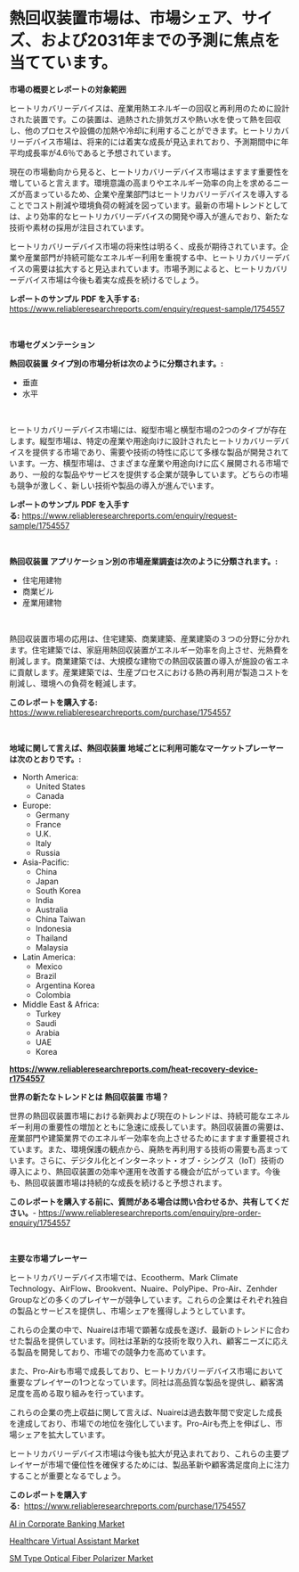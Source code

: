 <p><h1>熱回収装置市場は、市場シェア、サイズ、および2031年までの予測に焦点を当てています。</h1></p><p><strong>市場の概要とレポートの対象範囲</strong></p>
<p><p>ヒートリカバリーデバイスは、産業用熱エネルギーの回収と再利用のために設計された装置です。この装置は、過熱された排気ガスや熱い水を使って熱を回収し、他のプロセスや設備の加熱や冷却に利用することができます。ヒートリカバリーデバイス市場は、将来的には着実な成長が見込まれており、予測期間中に年平均成長率が4.6％であると予想されています。</p><p>現在の市場動向から見ると、ヒートリカバリーデバイス市場はますます重要性を増していると言えます。環境意識の高まりやエネルギー効率の向上を求めるニーズが高まっているため、企業や産業部門はヒートリカバリーデバイスを導入することでコスト削減や環境負荷の軽減を図っています。最新の市場トレンドとしては、より効率的なヒートリカバリーデバイスの開発や導入が進んでおり、新たな技術や素材の採用が注目されています。</p><p>ヒートリカバリーデバイス市場の将来性は明るく、成長が期待されています。企業や産業部門が持続可能なエネルギー利用を重視する中、ヒートリカバリーデバイスの需要は拡大すると見込まれています。市場予測によると、ヒートリカバリーデバイス市場は今後も着実な成長を続けるでしょう。</p></p>
<p><strong>レポートのサンプル PDF を入手する:</strong> <a href="https://www.reliableresearchreports.com/enquiry/request-sample/1754557">https://www.reliableresearchreports.com/enquiry/request-sample/1754557</a></p>
<p>&nbsp;</p>
<p><strong>市場セグメンテーション</strong></p>
<p><strong>熱回収装置 タイプ別の市場分析は次のように分類されます。:</strong></p>
<p><ul><li>垂直</li><li>水平</li></ul></p>
<p>&nbsp;</p>
<p><p>ヒートリカバリーデバイス市場には、縦型市場と横型市場の2つのタイプが存在します。縦型市場は、特定の産業や用途向けに設計されたヒートリカバリーデバイスを提供する市場であり、需要や技術の特性に応じて多様な製品が開発されています。一方、横型市場は、さまざまな産業や用途向けに広く展開される市場であり、一般的な製品やサービスを提供する企業が競争しています。どちらの市場も競争が激しく、新しい技術や製品の導入が進んでいます。</p></p>
<p><strong>レポートのサンプル PDF を入手する:</strong>&nbsp;<a href="https://www.reliableresearchreports.com/enquiry/request-sample/1754557">https://www.reliableresearchreports.com/enquiry/request-sample/1754557</a></p>
<p>&nbsp;</p>
<p><strong> 熱回収装置 アプリケーション別の市場産業調査は次のように分類されます。:</strong></p>
<p><ul><li>住宅用建物</li><li>商業ビル</li><li>産業用建物</li></ul></p>
<p>&nbsp;</p>
<p><p>熱回収装置市場の応用は、住宅建築、商業建築、産業建築の３つの分野に分かれます。住宅建築では、家庭用熱回収装置がエネルギー効率を向上させ、光熱費を削減します。商業建築では、大規模な建物での熱回収装置の導入が施設の省エネに貢献します。産業建築では、生産プロセスにおける熱の再利用が製造コストを削減し、環境への負荷を軽減します。</p></p>
<p><strong>このレポートを購入する:</strong>&nbsp; <a href="https://www.reliableresearchreports.com/purchase/1754557">https://www.reliableresearchreports.com/purchase/1754557</a></p>
<p>&nbsp;</p>
<p><strong>地域に関して言えば、熱回収装置 地域ごとに利用可能なマーケットプレーヤーは次のとおりです。:</strong></p>
<p><ul>
    <li>
        North America:
        <ul>
            <li>United States</li>
            <li>Canada</li>
        </ul>
    </li>
    <li>
        Europe:
        <ul>
            <li>Germany</li>
            <li>France</li>
            <li>U.K.</li>
            <li>Italy</li>
            <li>Russia</li>
        </ul>
    </li>
    <li>
        Asia-Pacific:
        <ul>
            <li>China</li>
            <li>Japan</li>
            <li>South Korea</li>
            <li>India</li>
            <li>Australia</li>
            <li>China Taiwan</li>
            <li>Indonesia</li>
            <li>Thailand</li>
            <li>Malaysia</li>
        </ul>
    </li>
    <li>
        Latin America:
        <ul>
            <li>Mexico</li>
            <li>Brazil</li>
            <li>Argentina Korea</li>
            <li>Colombia</li>
        </ul>
    </li>
    <li>
        Middle East & Africa:
        <ul>
            <li>Turkey</li>
            <li>Saudi</li>
            <li>Arabia</li>
            <li>UAE</li>
            <li>Korea</li>
        </ul>
    </li>
    </ul></p>
<p><strong><a href="https://www.reliableresearchreports.com/heat-recovery-device-r1754557">https://www.reliableresearchreports.com/heat-recovery-device-r1754557</a></strong>&nbsp;</p>
<p><strong>世界の新たなトレンドとは 熱回収装置 市場？</strong></p>
<p><p>世界の熱回収装置市場における新興および現在のトレンドは、持続可能なエネルギー利用の重要性の増加とともに急速に成長しています。熱回収装置の需要は、産業部門や建築業界でのエネルギー効率を向上させるためにますます重要視されています。また、環境保護の観点から、廃熱を再利用する技術の需要も高まっています。さらに、デジタル化とインターネット・オブ・シングス（IoT）技術の導入により、熱回収装置の効率や運用を改善する機会が広がっています。今後も、熱回収装置市場は持続的な成長を続けると予想されます。</p></p>
<p><strong>このレポートを購入する前に、質問がある場合は問い合わせるか、共有してください。</strong>- <a href="https://www.reliableresearchreports.com/enquiry/pre-order-enquiry/1754557">https://www.reliableresearchreports.com/enquiry/pre-order-enquiry/1754557</a></p>
<p>&nbsp;</p>
<p><strong>主要な市場プレーヤー</strong></p>
<p><p>ヒートリカバリーデバイス市場では、Ecootherm、Mark Climate Technology、AirFlow、Brookvent、Nuaire、PolyPipe、Pro-Air、Zenhder Groupなどの多くのプレイヤーが競争しています。これらの企業はそれぞれ独自の製品とサービスを提供し、市場シェアを獲得しようとしています。</p><p>これらの企業の中で、Nuaireは市場で顕著な成長を遂げ、最新のトレンドに合わせた製品を提供しています。同社は革新的な技術を取り入れ、顧客ニーズに応える製品を開発しており、市場での競争力を高めています。</p><p>また、Pro-Airも市場で成長しており、ヒートリカバリーデバイス市場において重要なプレイヤーの1つとなっています。同社は高品質な製品を提供し、顧客満足度を高める取り組みを行っています。</p><p>これらの企業の売上収益に関して言えば、Nuaireは過去数年間で安定した成長を達成しており、市場での地位を強化しています。Pro-Airも売上を伸ばし、市場シェアを拡大しています。</p><p>ヒートリカバリーデバイス市場は今後も拡大が見込まれており、これらの主要プレイヤーが市場で優位性を確保するためには、製品革新や顧客満足度向上に注力することが重要となるでしょう。</p></p>
<p><strong>このレポートを購入する:</strong>&nbsp;&nbsp;<a href="https://www.reliableresearchreports.com/purchase/1754557">https://www.reliableresearchreports.com/purchase/1754557</a></p>
<p><p><a href="https://github.com/okotobwrhuteie/Market-Research-Report-List-2/blob/main/ai-in-corporate-banking-market.md">AI in Corporate Banking Market</a></p><p><a href="https://github.com/myacatherineblakecaczo9vcsw/Market-Research-Report-List-2/blob/main/healthcare-virtual-assistant-market.md">Healthcare Virtual Assistant Market</a></p><p><a href="https://pretty-mail-caf.notion.site/SM-Type-Optical-Fiber-Polarizer-Market-Analysis-Its-CAGR-Market-Segmentation-and-Global-Industry-O-27a21253d04044f0ac80b59b580d6caf">SM Type Optical Fiber Polarizer Market</a></p></p>